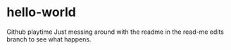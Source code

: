 # hello-world
Github playtime
Just messing around with the readme in the read-me edits branch to see what happens.
